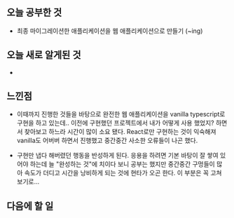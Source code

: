 ## 오늘 공부한 것

- 최종 마이그레이션한 애플리케이션을 웹 애플리케이션으로 만들기 (~ing)

## 오늘 새로 알게된 것

-

## 느낀점

- 이때까지 진행한 것들을 바탕으로 완전한 웹 애플리케이션을 vanilla typescript로 구현을 하고 있는데.. 이전에 구현했던 프로젝트에서 내가 어떻게 사용 했었지? 하면서 찾아보고 하느라 시간이 많이 소요 됐다. React로만 구현하는 것이 익숙해져 vanilla도 어버버 하면서 진행했고 중간중간 사소한 오류들이 나곤 했다.

- 구현만 냅다 해버렸던 행동을 반성하게 된다. 응용을 하려면 기본 바탕이 잘 쌓여 있어야 하는데 늘 "완성하는 것"에 치이다 보니 공부는 했지만 중간중간 구멍들이 많아 속도가 더디고 시간을 낭비하게 되는 것에 현타가 오곤 한다. 이 부분은 꼭 고쳐보기로...

## 다음에 할 일

